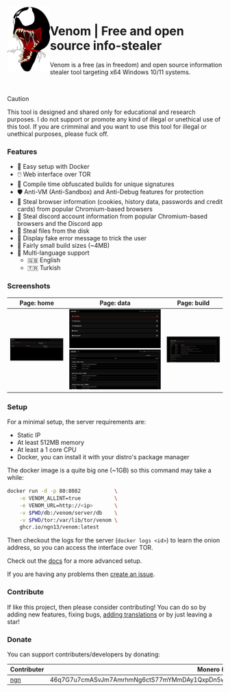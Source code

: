 <img align="left" width="100" height="150" src="assets/venom.png">

# Venom | Free and open source info-stealer
Venom is a free (as in freedom) and open source information stealer 
tool targeting x64 Windows 10/11 systems.

</br>

> [!CAUTION]
> This tool is designed and shared only for educational and 
> research purposes. I do not support or promote any kind of illegal or 
> unethical use of this tool. If you are crimminal and you want to use this tool 
> for illegal or unethical purposes, please fuck off.

### Features
- 🐳 Easy setup with Docker
- 🖱️ Web interface over TOR
- 👾 Compile time obfuscated builds for unique signatures  
- 🛡️ Anti-VM (Anti-Sandbox) and Anti-Debug features for protection
- 🍪 Steal browser information (cookies, history data, passwords and credit cards) from popular Chromium-based browsers
- 💬 Steal discord account information from popular Chromium-based browsers and the Discord app
- 📂 Steal files from the disk
- 🚫 Display fake error message to trick the user
- 🤏 Fairly small build sizes (~4MB)
- 🚩 Multi-language support
  * 🇬🇧 English
  * 🇹🇷 Turkish 

### Screenshots
| **Page:** home       | **Page:** data                              | **Page:** build       |
| -------------------- | ------------------------------------------- | --------------------- |
| ![](assets/home.png) | ![](assets/data.png) ![](assets/cookie.png) | ![](assets/build.png) |

### Setup 
For a minimal setup, the server requirements are:
- Static IP
- At least 512MB memory
- At least a 1 core CPU
- Docker, you can install it with your distro's package manager

The docker image is a quite big one (~1GB) so this command may take a while:
```bash
docker run -d -p 80:8082           \
    -e VENOM_ALLINT=true           \
    -e VENOM_URL=http://<ip>       \
    -v $PWD/db:/venom/server/db    \
    -v $PWD/tor:/var/lib/tor/venom \
    ghcr.io/ngn13/venom:latest
```
Then checkout the logs for the server (`docker logs <id>`) to learn the onion 
address, so you can access the interface over TOR.

Check out the [docs](docs/advanced.md) for a more advanced setup.

If you are having any problems then [create an issue](https://github.com/ngn13/ezcat/issues/new).

### Contribute
If like this project, then please consider contributing! You can do so by
adding new features, fixing bugs, [adding translations](docs/translate.md) or by 
just leaving a star! 

### Donate
You can support contributers/developers by donating:

| Contributer                     | Monero (XMR) Address                                                                            |
| ------------------------------- | ----------------------------------------------------------------------------------------------- |
| [ngn](https://github.com/ngn13) | 46q7G7u7cmASvJm7AmrhmNg6ctS77mYMmDAy1QxpDn5w57xV3GUY5za4ZPZHAjqaXdfS5YRWm4AVj5UArLDA1retRkJp47F |
